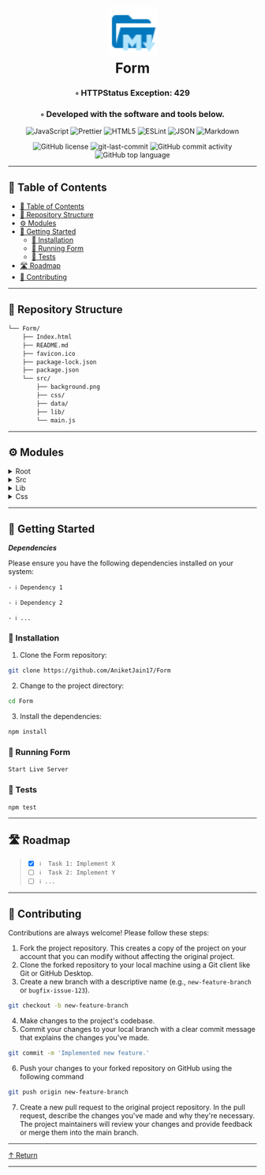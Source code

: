 
<div align="center">
<h1 align="center">
<img src="https://raw.githubusercontent.com/PKief/vscode-material-icon-theme/ec559a9f6bfd399b82bb44393651661b08aaf7ba/icons/folder-markdown-open.svg" width="100" />
<br>Form</h1>
<h3>◦ HTTPStatus Exception: 429</h3>
<h3>◦ Developed with the software and tools below.</h3>

<p align="center">
<img src="https://img.shields.io/badge/JavaScript-F7DF1E.svg?style&logo=JavaScript&logoColor=black" alt="JavaScript" />
<img src="https://img.shields.io/badge/Prettier-F7B93E.svg?style&logo=Prettier&logoColor=black" alt="Prettier" />
<img src="https://img.shields.io/badge/HTML5-E34F26.svg?style&logo=HTML5&logoColor=white" alt="HTML5" />
<img src="https://img.shields.io/badge/ESLint-4B32C3.svg?style&logo=ESLint&logoColor=white" alt="ESLint" />
<img src="https://img.shields.io/badge/JSON-000000.svg?style&logo=JSON&logoColor=white" alt="JSON" />
<img src="https://img.shields.io/badge/Markdown-000000.svg?style&logo=Markdown&logoColor=white" alt="Markdown" />
</p>
<img src="https://img.shields.io/github/license/AniketJain17/Form?style&color=5D6D7E" alt="GitHub license" />
<img src="https://img.shields.io/github/last-commit/AniketJain17/Form?style&color=5D6D7E" alt="git-last-commit" />
<img src="https://img.shields.io/github/commit-activity/m/AniketJain17/Form?style&color=5D6D7E" alt="GitHub commit activity" />
<img src="https://img.shields.io/github/languages/top/AniketJain17/Form?style&color=5D6D7E" alt="GitHub top language" />
</div>

---

## 📖 Table of Contents
- [📖 Table of Contents](#-table-of-contents)
- [📂 Repository Structure](#-repository-structure)
- [⚙️ Modules](#modules)
- [🚀 Getting Started](#-getting-started)
    - [🔧 Installation](#-installation)
    - [🤖 Running Form](#-running-Form)
    - [🧪 Tests](#-tests)
- [🛣 Roadmap](#-roadmap)
- [🤝 Contributing](#-contributing)
---

## 📂 Repository Structure

```sh
└── Form/
    ├── Index.html
    ├── README.md
    ├── favicon.ico
    ├── package-lock.json
    ├── package.json
    └── src/
        ├── background.png
        ├── css/
        ├── data/
        ├── lib/
        └── main.js
```


---

## ⚙️ Modules

<details closed><summary>Root</summary>

| File                                                                    | Summary                   |
| ---                                                                     | ---                       |
| [Index.html](https://github.com/AniketJain17/Form/blob/main/Index.html) | HTTPStatus Exception: 429 |

</details>

<details closed><summary>Src</summary>

| File                                                                  | Summary                   |
| ---                                                                   | ---                       |
| [main.js](https://github.com/AniketJain17/Form/blob/main/src/main.js) | HTTPStatus Exception: 429 |

</details>

<details closed><summary>Lib</summary>

| File                                                                            | Summary                   |
| ---                                                                             | ---                       |
| [form.js](https://github.com/AniketJain17/Form/blob/main/src/lib/form.js)       | HTTPStatus Exception: 429 |
| [storage.js](https://github.com/AniketJain17/Form/blob/main/src/lib/storage.js) | HTTPStatus Exception: 429 |
| [table.js](https://github.com/AniketJain17/Form/blob/main/src/lib/table.js)     | HTTPStatus Exception: 429 |

</details>

<details closed><summary>Css</summary>

| File                                                                          | Summary                   |
| ---                                                                           | ---                       |
| [form.css](https://github.com/AniketJain17/Form/blob/main/src/css/form.css)   | HTTPStatus Exception: 429 |
| [table.css](https://github.com/AniketJain17/Form/blob/main/src/css/table.css) | HTTPStatus Exception: 429 |
| [main.css](https://github.com/AniketJain17/Form/blob/main/src/css/main.css)   | HTTPStatus Exception: 429 |

</details>

---

## 🚀 Getting Started

***Dependencies***

Please ensure you have the following dependencies installed on your system:

`- ℹ️ Dependency 1`

`- ℹ️ Dependency 2`

`- ℹ️ ...`

### 🔧 Installation

1. Clone the Form repository:
```sh
git clone https://github.com/AniketJain17/Form
```

2. Change to the project directory:
```sh
cd Form
```

3. Install the dependencies:
```sh
npm install
```

### 🤖 Running Form

```sh
Start Live Server
```

### 🧪 Tests
```sh
npm test
```

---


## 🛣 Roadmap

> - [X] `ℹ️  Task 1: Implement X`
> - [ ] `ℹ️  Task 2: Implement Y`
> - [ ] `ℹ️ ...`


---

## 🤝 Contributing

Contributions are always welcome! Please follow these steps:
1. Fork the project repository. This creates a copy of the project on your account that you can modify without affecting the original project.
2. Clone the forked repository to your local machine using a Git client like Git or GitHub Desktop.
3. Create a new branch with a descriptive name (e.g., `new-feature-branch` or `bugfix-issue-123`).
```sh
git checkout -b new-feature-branch
```
4. Make changes to the project's codebase.
5. Commit your changes to your local branch with a clear commit message that explains the changes you've made.
```sh
git commit -m 'Implemented new feature.'
```
6. Push your changes to your forked repository on GitHub using the following command
```sh
git push origin new-feature-branch
```
7. Create a new pull request to the original project repository. In the pull request, describe the changes you've made and why they're necessary.
The project maintainers will review your changes and provide feedback or merge them into the main branch.

---

[↑ Return](#Top)

---
